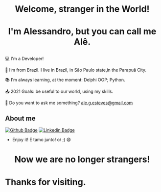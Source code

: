 <!--
**AleAGE/AleAGE** is a ✨ _special_ ✨ repository because its `README.md` (this file) appears on your GitHub profile.

Here are some ideas to get you started:

- 🔭 I’m currently working on ...
- 🌱 I’m currently learning ...
- 👯 I’m looking to collaborate on ...
- 🤔 I’m looking for help with ...
- 💬 Ask me about ...
- 📫 How to reach me: ...
- 😄 Pronouns: ...
- ⚡ Fun fact: ...
-->

# <p align="center">Welcome, stranger in the World!</p>
# <p align="center">I'm Alessandro, but you can call me Alê.</p>



:computer: I'm a Developer!

:house_with_garden: I’m from Brazil. I live in Brazil, in São Paulo state,in the Parapuã City.

:books: I'm always learning, at the moment: Delphi OOP; Python.

:outbox_tray: 2021 Goals: be useful to our world, using my skills.

💬 Do you want to ask me something? ale.g.esteves@gmail.com 


## About me

[![Github Badge](https://img.shields.io/badge/-Github-000?style=flat-square&logo=Github&logoColor=white&link=https://github.com/AleAGE)](https://github.com/AleAGE)             [![Linkedin Badge](https://img.shields.io/badge/-LinkedIn-blue?style=flat-square&logo=Linkedin&logoColor=white&link=https://www.linkedin.com/in/alessandro-ap-de-godoy-esteves-7489963b)](https://www.linkedin.com/in/alessandro-ap-de-godoy-esteves-7489963b)

- Enjoy it! E tamo junto! o/ ;) 😄 

# <p align="center">Now we are no longer strangers!</p>

# Thanks for visiting.
